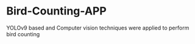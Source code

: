 # Bird-Counting-APP
YOLOv9 based and Computer vision techniques were applied to perform bird counting 
